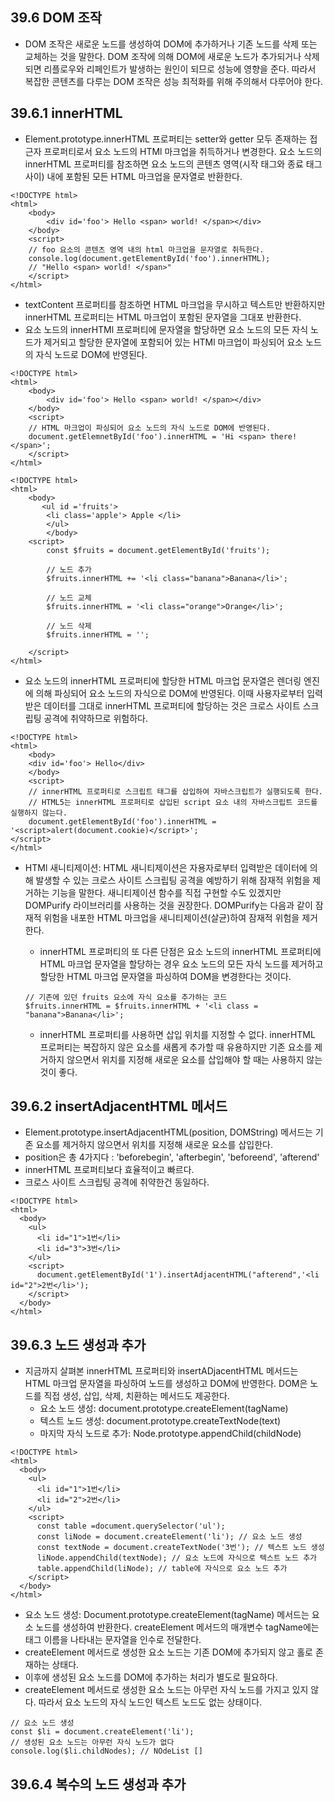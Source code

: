 ## 39.6 DOM 조작

- DOM 조작은 새로운 노드를 생성하여 DOM에 추가하거나 기존 노드를 삭제 또는 교체하는 것을 말한다. DOM 조작에 의해 DOM에 새로운 노드가 추가되거나 삭제되면 리플로우와 리페인트가 발생하는 원인이 되므로 성능에 영향을 준다. 따라서 복잡한 콘텐츠를 다루는 DOM 조작은 성능 최적화를 위해 주의해서 다루어야 한다.

## 39.6.1 innerHTML

- Element.prototype.innerHTML 프로퍼티는 setter와 getter 모두 존재하는 접근자 프로퍼티로서 요소 노드의 HTMl 마크업을 취득하거나 변경한다. 요소 노드의 innerHTML 프로퍼티를 참조하면 요소 노드의 콘텐츠 영역(시작 태그와 종료 태그 사이) 내에 포함된 모든 HTML 마크업을 문자열로 반환한다.

```
<!DOCTYPE html>
<html>
    <body>
        <div id='foo'> Hello <span> world! </span></div>
    </body>
    <script>
    // foo 요소의 콘텐츠 영역 내의 html 마크업을 문자열로 취득한다.
    console.log(document.getElementById('foo').innerHTML);
    // "Hello <span> world! </span>"
    </script>
</html>
```

- textContent 프로퍼티를 참조하면 HTML 마크업을 무시하고 텍스트만 반환하지만 innerHTML 프로퍼티는 HTML 마크업이 포함된 문자열을 그대포 반환한다.
- 요소 노드의 innerHTMl 프로퍼티에 문자열을 할당하면 요소 노드의 모든 자식 노드가 제거되고 할당한 문자열에 포함되어 있는 HTMl 마크업이 파싱되어 요소 노드의 자식 노드로 DOM에 반영된다.

```
<!DOCTYPE html>
<html>
    <body>
        <div id='foo'> Hello <span> world! </span></div>
    </body>
    <script>
    // HTML 마크업이 파싱되어 요소 노드의 자식 노드로 DOM에 반영된다.
    document.getElemnetById('foo').innerHTML = 'Hi <span> there!</span>';
    </script>
</html>
```

```
<!DOCTYPE html>
<html>
    <body>
       <ul id ='fruits'>
        <li class='apple'> Apple </li>
        </ul>
        </body>
    <script>
        const $fruits = document.getElementById('fruits');

        // 노드 추가
        $fruits.innerHTML += '<li class="banana">Banana</li>';

        // 노드 교체
        $fruits.innerHTML = '<li class="orange">Orange</li>';

        // 노드 삭제
        $fruits.innerHTML = '';

    </script>
</html>
```

- 요소 노드의 innerHTML 프로퍼티에 할당한 HTML 마크업 문자열은 렌더링 엔진에 의해 파싱되어 요소 노드의 자식으로 DOM에 반영된다. 이때 사용자로부터 입력받은 데이터를 그대로 innerHTML 프로퍼티에 할당하는 것은 크로스 사이트 스크립팅 공격에 취약하므로 위험하다.

```
<!DOCTYPE html>
<html>
    <body>
    <div id='foo'> Hello</div>
    </body>
    <script>
    // innerHTML 프로퍼티로 스크립트 태그를 삽입하여 자바스크립트가 실행되도록 한다.
    // HTML5는 innerHTML 프로퍼티로 삽입된 script 요소 내의 자바스크립트 코드를 실행하지 않는다.
    document.getElementById('foo').innerHTML = '<script>alert(document.cookie)</script>';
</script>
</html>
```

- HTMl 새니티제이션: HTML 새니티제이션은 자용자로부터 입력받은 데이터에 의해 발생할 수 있는 크로스 사이트 스크립팅 공격을 예방하기 위해 잠재적 위험을 제거하는 기능을 말한다. 새니티제이션 함수를 직접 구현할 수도 있겠지만 DOMPurify 라이브러리를 사용하는 것을 권장한다.
  DOMPurify는 다음과 같이 잠재적 위험을 내포한 HTML 마크업을 새니티제이션(살균)하여 잠재적 위험을 제거한다.

  - innerHTML 프로퍼티의 또 다른 단점은 요소 노드의 innerHTML 프로퍼티에 HTML 마크업 문자열을 할당하는 경우 요소 노드의 모든 자식 노드를 제거하고 할당한 HTML 마크업 문자열을 파싱하여 DOM을 변경한다는 것이다.

  ```
  // 기존에 있던 fruits 요소에 자식 요소를 추가하는 코드
  $fruits.innerHTML = $fruits.innerHTML + '<li class = "banana">Banana</li>';
  ```

  - innerHTML 프로퍼티를 사용하면 삽입 위치를 지정할 수 없다. innerHTML 프로퍼티는 복잡하지 않은 요소를 새롭게 추가할 때 유용하지만 기존 요소를 제거하지 않으면서 위치를 지정해 새로운 요소를 삽입해야 할 때는 사용하지 않는 것이 좋다.

## 39.6.2 insertAdjacentHTML 메서드

- Element.prototype.insertAdjacentHTML(position, DOMString) 메서드는 기존 요소를 제거하지 않으면서 위치를 지정해 새로운 요소를 삽입한다.
- position은 총 4가지다 : 'beforebegin', 'afterbegin', 'beforeend', 'afterend'
- innerHTML 프로퍼티보다 효율적이고 빠르다.
- 크로스 사이트 스크립팅 공격에 취약한건 동일하다.

```
<!DOCTYPE html>
<html>
  <body>
    <ul>
      <li id="1">1번</li>
      <li id="3">3번</li>
    </ul>
    <script>
      document.getElementById('1').insertAdjacentHTML("afterend",'<li id="2">2번</li>');
    </script>
  </body>
</html>
```

## 39.6.3 노드 생성과 추가

- 지금까지 살펴본 innerHTML 프로퍼티와 insertADjacentHTML 메서드는 HTML 마크업 문자열을 파싱하여 노드를 생성하고 DOM에 반영한다. DOM은 노드를 직접 생성, 삽입, 삭제, 치환하는 메서드도 제공한다.
  - 요소 노드 생성: document.prototype.createElement(tagName)
  - 텍스트 노드 생성: document.prototype.createTextNode(text)
  - 마지막 자식 노드로 추가: Node.prototype.appendChild(childNode)

```
<!DOCTYPE html>
<html>
  <body>
    <ul>
      <li id="1">1번</li>
      <li id="2">2번</li>
    </ul>
    <script>
      const table =document.querySelector('ul');
      const liNode = document.createElement('li'); // 요소 노드 생성
      const textNode = document.createTextNode('3번'); // 텍스트 노드 생성
      liNode.appendChild(textNode); // 요소 노드에 자식으로 텍스트 노드 추가
      table.appendChild(liNode); // table에 자식으로 요소 노드 추가
    </script>
  </body>
</html>
```

- 요소 노드 생성: Document.prototype.createElement(tagName) 메서드는 요소 노드를 생성하여 반환한다. createElement 메서드의 매개변수 tagName에는 태그 이름을 나타내는 문자열을 인수로 전달한다.
- createElement 메서드로 생성한 요소 노드는 기존 DOM에 추가되지 않고 홀로 존재하는 상태다.
- 이후에 생성된 요소 노드를 DOM에 추가하는 처리가 별도로 필요하다.
- createElement 메서드로 생성한 요소 노드는 아무런 자식 노드를 가지고 있지 않다. 따라서 요소 노드의 자식 노드인 텍스트 노드도 없는 상태이다.

```
// 요소 노드 생성
const $li = document.createElement('li');
// 생성된 요소 노드는 아무런 자식 노드가 없다
console.log($li.childNodes); // NOdeList []
```

## 39.6.4 복수의 노드 생성과 추가
